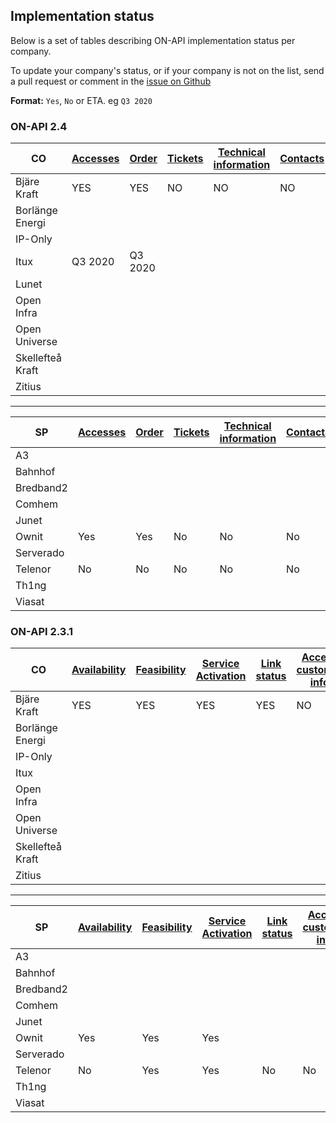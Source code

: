 ## Implementation status

Below is a set of tables describing ON-API implementation status per company.

To update your company's status, or if your company is not on the list, send a pull request or comment in the [issue on Github](https://github.com/on-api/on-api/issues/6)

**Format:** `Yes`, `No` or ETA. eg `Q3 2020`


### ON-API 2.4

| CO                | [Accesses](2.4.0/spec/accesses.md) | [Order](2.4.0/spec/orders.md) | [Tickets](2.4.0/spec/tickets.md) | [Technical information](2.4.0/spec/technical_info.md) | [Contacts](2.4.0/spec/contacts.md) | [Subscriptions](2.4.0/spec/subscriptions.md) | [Invoice Specification](2.4.0/spec/invoice_specification.md) | [Web portal](2.4.0/spec/web_portal.md) |
|-------------------|------------------------------------|-------------------------------|----------------------------------|-------------------------------------------------------|------------------------------------|----------------------------------------------|--------------------------------------------------------------|---------------------------------|
|Bjäre Kraft        | YES                                | YES                           | NO                               | NO                                                    | NO                                 |  NO                                          | NO                                                           | YES                             |
|Borlänge Energi    | | | | | | | | |
|IP-Only| | | | | | | | |
|Itux|Q3 2020|Q3 2020| | | | | | |
|Lunet| | | | | | | | |
|Open Infra| | | | | | | | |
|Open Universe| | | | | | | | |
|Skellefteå Kraft| | | | | | | | |
|Zitius| | | | | | | | |

---

| SP                | [Accesses](2.4.0/spec/accesses.md) | [Order](2.4.0/spec/orders.md) | [Tickets](2.4.0/spec/tickets.md) | [Technical information](2.4.0/spec/technical_info.md) | [Contacts](2.4.0/spec/contacts.md) | [Subscriptions](2.4.0/spec/subscriptions.md) | [Invoice Specification](2.4.0/spec/invoice_specification.md) | [Web portal](2.4.0/spec/web_portal.md) |
|-------------------|------------------------------------|-------------------------------|----------------------------------|-------------------------------------------------------|------------------------------------|----------------------------------------------|--------------------------------------------------------------|---------------------------------|
|A3 | | | | | | | | |
|Bahnhof| | | | | | | | |
|Bredband2| | | | | | | | |
|Comhem| | | | | | | | |
|Junet| | | | | | | | |
|Ownit|Yes|Yes|No|No|No|No|No| |
|Serverado| | | | | | | | |
|Telenor|No|No|No|No|No|No|No| |
|Th1ng| | | | | | | | |
|Viasat| | | | | | | | |

### ON-API 2.3.1

| CO                | [Availability](2.3.1/availability.md) | [Feasibility](2.3.1/feasibility.md) | [Service Activation](2.3.1/service_activation.md) | [Link status](2.3.1/fm_linkstatus.md) | [Access customer info](2.3.1/access_customer_info.md) | [CO Active services](2.3.1/co_active_services.md) | [Web portal](2.3.1/web_portal.md) |
|-------------------|---------------------------------------|-------------------------------------|---------------------------------------------------|---------------------------------------|-------------------------------------------------------|---------------------------------------------------|-----------------------------------|
|Bjäre Kraft        | YES                                   | YES                                 | YES                                               | YES                                   | NO                                                    | YES                                               | YES                               |
|Borlänge Energi| | | | | | | |
|IP-Only| | | | | | | | |
|Itux| | | | | | | |
|Open Infra| | | | | | | |
|Open Universe| | | | | | | |
|Skellefteå Kraft| | | | | | | |
|Zitius| | | | | | | |

---

| SP                | [Availability](2.3.1/availability.md) | [Feasibility](2.3.1/feasibility.md) | [Service Activation](2.3.1/service_activation.md) | [Link status](2.3.1/fm_linkstatus.md) | [Access customer info](2.3.1/access_customer_info.md) | [CO Active services](2.3.1/co_active_services.md) | [Web portal](2.3.1/web_portal.md) |
|-------------------|---------------------------------------|-------------------------------------|---------------------------------------------------|---------------------------------------|-------------------------------------------------------|---------------------------------------------------|-----------------------------------|
|A3| | | | | | | |
|Bahnhof| | | | | | | |
|Bredband2| | | | | | | |
|Comhem| | | | | | | |
|Junet| | | | | | | |
|Ownit|Yes|Yes|Yes| | | | |
|Serverado| | | | | | | |
|Telenor|No|Yes|Yes|No|No|no|
|Th1ng| | | | | | | |
|Viasat| | | | | | | |
